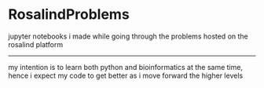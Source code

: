 # RosalindProblems
jupyter notebooks i made while going through the problems hosted on the rosalind platform

-----------------------------------------------------------------------------------------

 my intention is to learn both python and bioinformatics at the same time, hence i expect my code to get better as i move forward the higher levels


